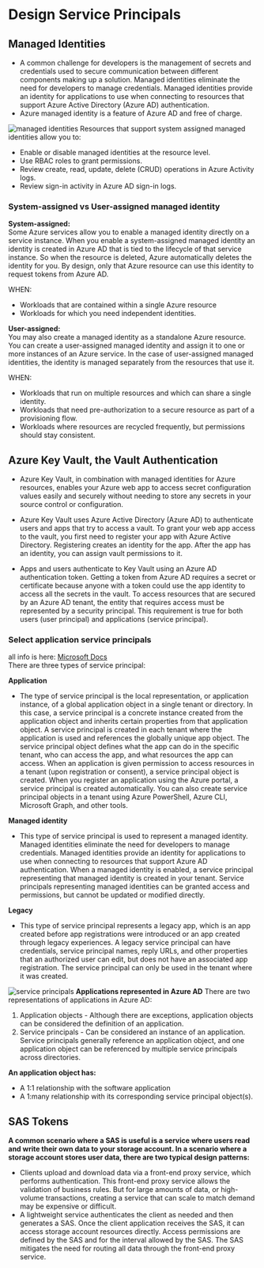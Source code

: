 # Design Service Principals
## Managed Identities
* A common challenge for developers is the management of secrets and credentials used to secure communication between different components making up a solution.
Managed identities eliminate the need for developers to manage credentials. Managed identities provide an identity for applications
to use when connecting to resources that support Azure Active Directory (Azure AD) authentication.
* Azure managed identity is a feature of Azure AD and free of charge.

![managed identities](https://user-images.githubusercontent.com/4239376/162589365-17bbe18d-cbb7-4fa8-998e-efee5025a732.png)
Resources that support system assigned managed identities allow you to:  

* Enable or disable managed identities at the resource level.
* Use RBAC roles to grant permissions.
* Review create, read, update, delete (CRUD) operations in Azure Activity logs.
* Review sign-in activity in Azure AD sign-in logs.

### System-assigned vs User-assigned managed identity
**System-assigned:**  
Some Azure services allow you to enable a managed identity directly on a service instance. When you enable a system-assigned managed identity an identity is created in Azure AD that is tied to the lifecycle of that service instance. So when the resource is deleted, Azure automatically deletes the identity for you. By design, only that Azure resource can use this identity to request tokens from Azure AD.  
   
WHEN: 
* Workloads that are contained within a single Azure resource
* Workloads for which you need independent identities. 
 
**User-assigned:**  
You may also create a managed identity as a standalone Azure resource. You can create a user-assigned managed identity and assign it to one or more instances of an Azure service. In the case of user-assigned managed identities, the identity is managed separately from the resources that use it.

WHEN:  
* Workloads that run on multiple resources and which can share a single identity.
* Workloads that need pre-authorization to a secure resource as part of a provisioning flow.
* Workloads where resources are recycled frequently, but permissions should stay consistent.

## Azure Key Vault, the Vault Authentication
* Azure Key Vault, in combination with managed identities for Azure resources, enables your Azure web app to access secret configuration values easily and securely without needing to store any secrets in your source control or configuration.

* Azure Key Vault uses Azure Active Directory (Azure AD) to authenticate users and apps that try to access a vault. To grant your web app access to the vault, you first need to register your app with Azure Active Directory. Registering creates an identity for the app. After the app has an identity, you can assign vault permissions to it.

* Apps and users authenticate to Key Vault using an Azure AD authentication token. Getting a token from Azure AD requires a secret or certificate because anyone with a token could use the app identity to access all the secrets in the vault. To access resources that are secured by an Azure AD tenant, the entity that requires access must be represented by a security principal. This requirement is true for both users (user principal) and applications (service principal). 

### Select application service principals
all info is here: [Microsoft Docs](https://docs.microsoft.com/en-us/learn/modules/design-authentication-authorization-solutions/9-design-service-principals)  
There are three types of service principal:

**Application**
* The type of service principal is the local representation, or application instance, of a global application object in a single tenant or directory. In this case, a service principal is a concrete instance created from the application object and inherits certain properties from that application object. A service principal is created in each tenant where the application is used and references the globally unique app object. The service principal object defines what the app can do in the specific tenant, who can access the app, and what resources the app can access. When an application is given permission to access resources in a tenant (upon registration or consent), a service principal object is created. When you register an application using the Azure portal, a service principal is created automatically. You can also create service principal objects in a tenant using Azure PowerShell, Azure CLI, Microsoft Graph, and other tools.

**Managed identity** 
* This type of service principal is used to represent a managed identity. Managed identities eliminate the need for developers to manage credentials. Managed identities provide an identity for applications to use when connecting to resources that support Azure AD authentication. When a managed identity is enabled, a service principal representing that managed identity is created in your tenant. Service principals representing managed identities can be granted access and permissions, but cannot be updated or modified directly.

**Legacy** 
* This type of service principal represents a legacy app, which is an app created before app registrations were introduced or an app created through legacy experiences. A legacy service principal can have credentials, service principal names, reply URLs, and other properties that an authorized user can edit, but does not have an associated app registration. The service principal can only be used in the tenant where it was created.

![service principals](https://user-images.githubusercontent.com/4239376/162589813-26d2631a-858e-43bb-9268-5d5c5da90d52.png)
**Applications represented in Azure AD**
There are two representations of applications in Azure AD:  

1. Application objects - Although there are exceptions, application objects can be considered the definition of an application.
2. Service principals - Can be considered an instance of an application. Service principals generally reference an application object, and one application object can be referenced by multiple service principals across directories.

**An application object has:**
* A 1:1 relationship with the software application
* A 1:many relationship with its corresponding service principal object(s).

## SAS Tokens
**A common scenario where a SAS is useful is a service where users read and write their own data to your storage account. In a scenario where a storage account stores user data, there are two typical design patterns:**  

* Clients upload and download data via a front-end proxy service, which performs authentication. This front-end proxy service allows the validation of business rules. But for large amounts of data, or high-volume transactions, creating a service that can scale to match demand may be expensive or difficult.
* A lightweight service authenticates the client as needed and then generates a SAS. Once the client application receives the SAS, it can access storage account resources directly. Access permissions are defined by the SAS and for the interval allowed by the SAS. The SAS mitigates the need for routing all data through the front-end proxy service.
